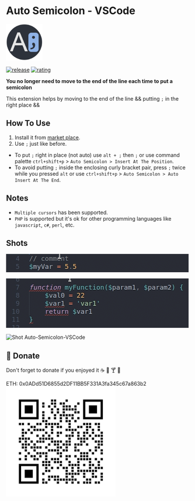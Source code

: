 # Auto Semicolon - VSCode
<img src="https://github.com/myaaghubi/Auto-Semicolon-VSCode/blob/main/icon.png?raw=true" alt="Icon Auto Semicolon VSCode" width="100">

[![release](https://img.shields.io/github/release/myaaghubi/Auto-Semicolon-VSCode.svg?style=for-the-badge&logo=github&logoColor=white&colorA=2b303b&colorB=00e8c6)](https://github.com/myaaghubi/Auto-Semicolon-VSCode/releases/latest)
[![rating](https://img.shields.io/visual-studio-marketplace/stars/myaaghubi.auto-semicolon-vscode?style=for-the-badge&logo=reverbnation&logoColor=white&colorA=2b303b&colorB=FFE66D)](https://marketplace.visualstudio.com/items?itemName=myaaghubi.auto-semicolon-vscode)

**You no longer need to move to the end of the line each time to put a semicolon**

This extension helps by moving to the end of the line && putting `;` in the right place && 

## How To Use
1. Install it from [market place](https://marketplace.visualstudio.com/items?itemName=myaaghubi.auto-semicolon-vscode).
2. Use `;` just like before.

- To put `;` right in place (not auto) use `alt + ;` then `;` or use command palette `ctrl+shift+p` > `Auto Semicolon > Insert At The Position`.
- To avoid putting `;` inside the enclosing curly bracket pair, press `;` twice while you pressed `alt` or use `ctrl+shift+p` > `Auto Semicolon > Auto Insert At The End`.

## Notes
- `Multiple cursors` has been supported.
- `PHP` is supported but it's ok for other programming languages like `javascript`, `c#`, `perl`, etc.

## Shots
![Shot Auto-Semicolon-VSCode](https://github.com/myaaghubi/Auto-Semicolon-VSCode/raw/main/assets/auto-semicolon1.gif)

![Shot Auto-Semicolon-VSCode](https://github.com/myaaghubi/Auto-Semicolon-VSCode/raw/main/assets/auto-semicolon2.gif)

![Shot Auto-Semicolon-VSCode](https://github.com/myaaghubi/Auto-Semicolon-VSCode/raw/main/assets/auto-semicolon3.gif)

## :hamburger: Donate
Don't forget to donate if you enjoyed it :coffee: :beer: :cocktail: :hamburger:

ETH: 0x0ADd51D6855d2DF11BB5F331A3fa345c67a863b2
![Ethereum](assets/ethereum.png?raw=true "Ethereum")